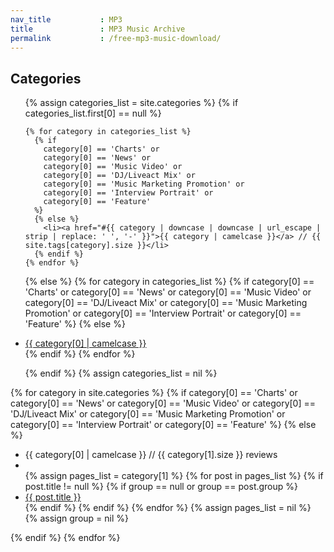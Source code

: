 ```yaml
---
nav_title           : MP3
title               : MP3 Music Archive
permalink           : /free-mp3-music-download/
---
```

<h2>Categories</h2>
<ul>
{% assign categories_list = site.categories %}
{% if categories_list.first[0] == null %}

    {% for category in categories_list %}
      {% if
        category[0] == 'Charts' or
        category[0] == 'News' or
        category[0] == 'Music Video' or
        category[0] == 'DJ/Liveact Mix' or
        category[0] == 'Music Marketing Promotion' or
        category[0] == 'Interview Portrait' or
        category[0] == 'Feature'
      %}
      {% else %}
        <li><a href="#{{ category | downcase | downcase | url_escape | strip | replace: ' ', '-' }}">{{ category | camelcase }}</a> // {{ site.tags[category].size }}</li>
      {% endif %}
    {% endfor %}

{% else %}
  {% for category in categories_list %}
    {% if
      category[0] == 'Charts' or
      category[0] == 'News' or
      category[0] == 'Music Video' or
      category[0] == 'DJ/Liveact Mix' or
      category[0] == 'Music Marketing Promotion' or
      category[0] == 'Interview Portrait' or
      category[0] == 'Feature'
    %}
    {% else %}
        <li><a href="#{{ category[0] | downcase | url_escape | strip | replace: ' ', '-' }}">{{ category[0] | camelcase }}</a></li>
    {% endif %}
  {% endfor %}


{% endif %}
{% assign categories_list = nil %}
</ul>

{% for category in site.categories %}
{% if
  category[0] == 'Charts' or
  category[0] == 'News' or
  category[0] == 'Music Video' or
  category[0] == 'DJ/Liveact Mix' or
  category[0] == 'Music Marketing Promotion' or
  category[0] == 'Interview Portrait' or
  category[0] == 'Feature'
%}
{% else %}

  <ul class="side-nav">
  <li class="heading" id="{{ category[0] | downcase | url_escape | strip | replace: ' ', '-' }}">{{ category[0] | camelcase }} // {{ category[1].size }} reviews</li>
  <li class="divider"></li>
    {% assign pages_list = category[1] %}
    {% for post in pages_list %}
      {% if post.title != null %}
      {% if group == null or group == post.group %}
      <li><a href="{{ site.url }}{{ post.url }}">{{ post.title }}</a></li>
      {% endif %}
      {% endif %}
    {% endfor %}
    {% assign pages_list = nil %}
    {% assign group = nil %}
  </ul>


{% endif %}
{% endfor %}